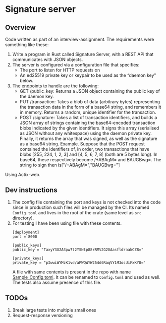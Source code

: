 # Signature server

## Overview
Code written as part of an interview-assignment. The requirements were something like these:
1. Write a program in Rust called Signature Server, with a REST API that communicates with JSON objects.
1. The server is configured via a configuration file that specifies:
    - The port to listen for HTTP requests on
    - An ed25519 private key or keypair to be used as the “daemon key” below.
1. The endpoints to handle are the following:
    - GET /public_key: Returns a JSON object containing the public key of the
      daemon key.
    - PUT /transaction: Takes a blob of data (arbitrary bytes) representing the
      transaction data in the form of a base64 string, and remembers it in memory.
      Returns a random, unique identifier for the transaction.
    - POST /signature​: Takes a list of transaction identifiers, and builds a
      JSON array of strings containing the base64-encoded transaction blobs
      indicated by the given identifiers. It signs this array (serialised as JSON
      without any whitespace) using the daemon private key. Finally, it returns the
      array that was signed, as well as the signature as a base64 string.
      Example​. Suppose that the POST request contained the identifiers of, in
      order, two transactions that have blobs [255, 224, 1, 2, 3] and [4, 5, 6, 7, 8]
      (both are 5 bytes long). In base64, these respectively become ​/+ABAgM=​ and
      BAUGBwg=​. The string to sign then is ​["/+ABAgM=","BAUGBwg="]​

Using Actix-web. 

## Dev instructions
1. The config file containing the port and keys is not checked into the code since in production such files will be managed by the CI. 
Its named `Config.toml` and lives in the root of the crate (same level as `src` directory).
1. For testing I have been using file with these contents. 
    ```
    [deployment]
    port = 8000
    
    [public_keys]
    public_key = "TaxyY3G2A3pw7t2YSNtp88rRMV2G2GAasfldraakCZ8="
    
    [private_keys]
    private_key = "pIwwiWYMzK1vd/aPWQWYW254d6RaqVY1M3ocUiFxKY8="
    ```
    A file with same contents is present in the repo with name [Sample_Config.toml](./Sample_Config.toml). It can be renamed 
    to `Config.toml` and used as well. The tests also assume presence of this file.

## TODOs
1. Break large tests into multiple small ones
1. Request-response versioning